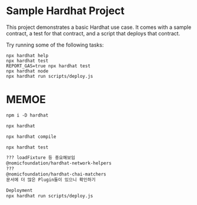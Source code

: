 # Sample Hardhat Project

This project demonstrates a basic Hardhat use case. It comes with a sample contract, a test for that contract, and a script that deploys that contract.

Try running some of the following tasks:

```shell
npx hardhat help
npx hardhat test
REPORT_GAS=true npx hardhat test
npx hardhat node
npx hardhat run scripts/deploy.js
```

# MEMOE

```txt
npm i -D hardhat

npx hardhat

npx hardhat compile

npx hardhat test

??? loadFixture 등 중요해보임
@nomicfoundation/hardhat-network-helpers
???
@nomicfoundation/hardhat-chai-matchers
문서에 더 많은 Plugin들이 있으니 확인하기

Deployment
npx hardhat run scripts/deploy.js  
```